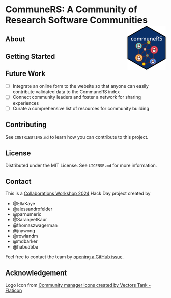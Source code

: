 # CommuneRS: A Community of Research Software Communities <img src="inst/figures/communres-sticker.png" align="right" width="120"/>

## About

<!-- TODO: Paste copy from the website here. -->

## Getting Started

<!-- TODO: Instructions for installation and usage. -->

## Future Work

- [ ] Integrate an online form to the website so that anyone can easily contribute validated data to the CommuneRS index
- [ ] Connect community leaders and foster a network for sharing experiences 
- [ ] Curate a comprehensive list of resources for community building

## Contributing

See `CONTRIBUTING.md` to learn how you can contribute to this project.

## License

Distributed under the MIT License. See `LICENSE.md` for more information.

## Contact

This is a [Collaborations Workshop 2024](https://www.software.ac.uk/workshop/collaborations-workshop-2024-cw24) Hack Day project created by

- @EllaKaye
- @alessandrofelder
- @parnumeric
- @SaranjeetKaur
- @thomaszwagerman
- @jnywong
- @rowlandm
- @mdbarker
- @habuabba

Feel free to contact the team by [opening a GitHub issue](https://github.com/EllaKaye/communers/issues/new).

## Acknowledgement

Logo Icon from [Community manager icons created by Vectors Tank - Flaticon](https://www.flaticon.com/free-icons/community-manager)